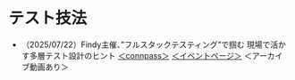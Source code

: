 # テスト技法

- （2025/07/22）Findy主催、”フルスタックテスティング”で掴む 現場で活かす多層テスト設計のヒント [＜connpass＞](https://findy.connpass.com/event/359624/) [＜イベントページ＞](https://findy-code.io/events/P2hk8JxhseetH?fr=event_20250722&fsrc=connpass) ＜アーカイブ動画あり＞
